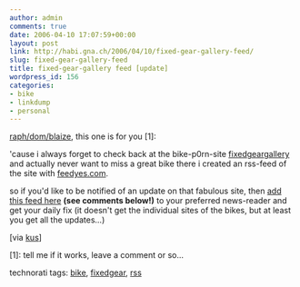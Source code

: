 ```yaml
---
author: admin
comments: true
date: 2006-04-10 17:07:59+00:00
layout: post
link: http://habi.gna.ch/2006/04/10/fixed-gear-gallery-feed/
slug: fixed-gear-gallery-feed
title: fixed-gear-gallery feed [update]
wordpress_id: 156
categories:
- bike
- linkdump
- personal
---
```



[raph/dom/blaize](http://velocite.ch/), this one is for you [1]:



'cause i always forget to check back at the bike-p0rn-site [fixedgeargallery](http://fixedgeargallery.com/) and actually never want to miss a great bike there i created an rss-feed of the site with [feedyes.com](http://feedyes.com/).
  
so if you'd like to be notified of an update on that fabulous site, then [add this feed here](http://www.feedyes.com/feed.php?f=7FS033fhi5Z935Q3) **(see comments below!)** to your preferred news-reader and get your daily fix (it doesn't get the individual sites of the bikes, but at least you get all the updates...)



[via [kus](http://kus.starfrosch.ch/2006/03/12/websites-ohne-rss-feeds-vergangenheit/)]



[1]: tell me if it works, leave a comment or so...





technorati tags: [bike](http://www.technorati.com/tag/bike), [fixedgear](http://www.technorati.com/tag/fixedgear), [rss](http://www.technorati.com/tag/rss)
